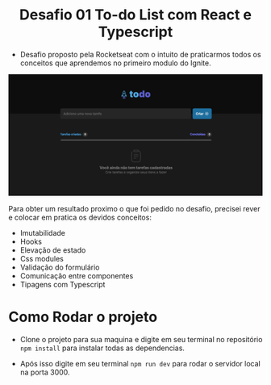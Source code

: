 <h1 align="center"> Desafio 01 To-do List com React e Typescript </h1>

* Desafio proposto pela Rocketseat com o intuito de praticarmos todos os conceitos que aprendemos no primeiro modulo do Ignite.

<img src="./.github/imgTodoPreview.png">


Para obter um resultado proximo o que foi pedido no desafio, precisei rever e colocar em pratica os devidos conceitos:

* Imutabilidade
* Hooks
* Elevação de estado
* Css modules
* Validação do formulário
* Comunicação entre componentes
* Tipagens com Typescript


# Como Rodar o projeto
* Clone o projeto para sua maquina e digite em seu terminal no repositório <code>npm install</code> para instalar todas as dependencias.

* Após isso digite em seu terminal <code>npm run dev</code> para rodar o servidor local na porta 3000.
